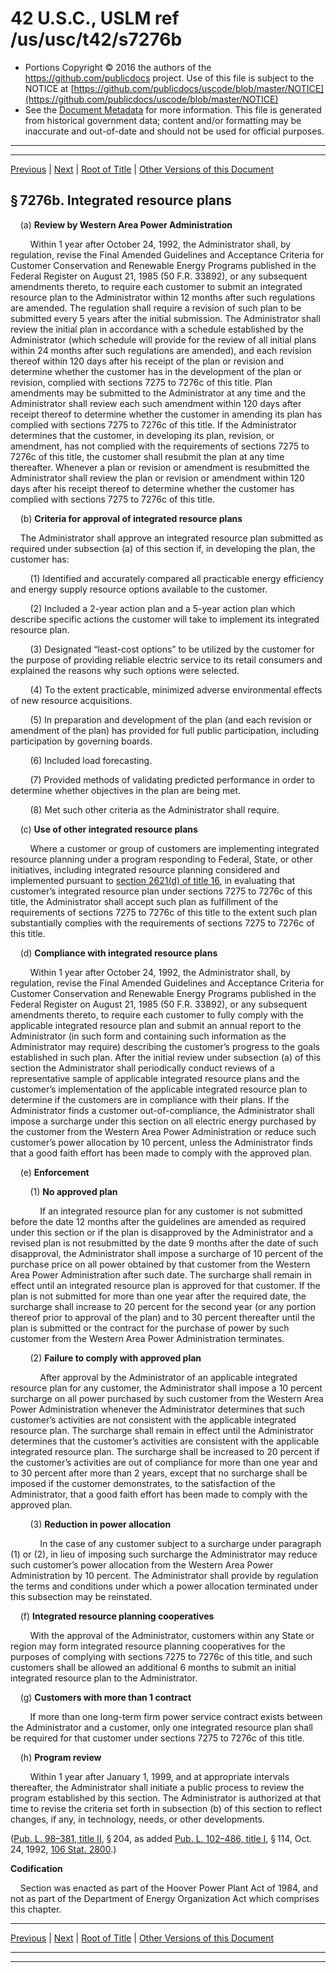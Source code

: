 ---
---

# 42 U.S.C., USLM ref /us/usc/t42/s7276b

* Portions Copyright © 2016 the authors of the https://github.com/publicdocs project.
  Use of this file is subject to the NOTICE at [https://github.com/publicdocs/uscode/blob/master/NOTICE](https://github.com/publicdocs/uscode/blob/master/NOTICE)
* See the [Document Metadata](././../../../../../..//README.md) for more information.
  This file is generated from historical government data; content and/or formatting may be inaccurate and out-of-date and should not be used for official purposes.

----------
----------

[Previous](./../../../../../..//us/usc/t42/ch84/schVI/ptC/m__us_usc_t42_s7276a.md) | [Next](./../../../../../..//us/usc/t42/ch84/schVI/ptC/m__us_usc_t42_s7276c.md) | [Root of Title](./../../../../../../) | [Other Versions of this Document](https://publicdocs.github.io/go/links?ns=uslm&ref=%2Fus%2Fusc%2Ft42%2Fs7276b)

## § 7276b. Integrated resource plans

    (a) __Review by Western Area Power Administration__ 

        Within 1 year after October 24, 1992, the Administrator shall, by regulation, revise the Final Amended Guidelines and Acceptance Criteria for Customer Conservation and Renewable Energy Programs published in the Federal Register on August 21, 1985 (50 F.R. 33892), or any subsequent amendments thereto, to require each customer to submit an integrated resource plan to the Administrator within 12 months after such regulations are amended. The regulation shall require a revision of such plan to be submitted every 5 years after the initial submission. The Administrator shall review the initial plan in accordance with a schedule established by the Administrator (which schedule will provide for the review of all initial plans within 24 months after such regulations are amended), and each revision thereof within 120 days after his receipt of the plan or revision and determine whether the customer has in the development of the plan or revision, complied with sections 7275 to 7276c of this title. Plan amendments may be submitted to the Administrator at any time and the Administrator shall review each such amendment within 120 days after receipt thereof to determine whether the customer in amending its plan has complied with sections 7275 to 7276c of this title. If the Administrator determines that the customer, in developing its plan, revision, or amendment, has not complied with the requirements of sections 7275 to 7276c of this title, the customer shall resubmit the plan at any time thereafter. Whenever a plan or revision or amendment is resubmitted the Administrator shall review the plan or revision or amendment within 120 days after his receipt thereof to determine whether the customer has complied with sections 7275 to 7276c of this title.

    (b) __Criteria for approval of integrated resource plans__ 

    The Administrator shall approve an integrated resource plan submitted as required under subsection (a) of this section if, in developing the plan, the customer has:

        (1) Identified and accurately compared all practicable energy efficiency and energy supply resource options available to the customer.

        (2) Included a 2-year action plan and a 5-year action plan which describe specific actions the customer will take to implement its integrated resource plan.

        (3) Designated “least-cost options” to be utilized by the customer for the purpose of providing reliable electric service to its retail consumers and explained the reasons why such options were selected.

        (4) To the extent practicable, minimized adverse environmental effects of new resource acquisitions.

        (5) In preparation and development of the plan (and each revision or amendment of the plan) has provided for full public participation, including participation by governing boards.

        (6) Included load forecasting.

        (7) Provided methods of validating predicted performance in order to determine whether objectives in the plan are being met.

        (8) Met such other criteria as the Administrator shall require.

    (c) __Use of other integrated resource plans__ 

        Where a customer or group of customers are implementing integrated resource planning under a program responding to Federal, State, or other initiatives, including integrated resource planning considered and implemented pursuant to [section 2621(d) of title 16][/us/usc/t16/s2621/d], in evaluating that customer’s integrated resource plan under sections 7275 to 7276c of this title, the Administrator shall accept such plan as fulfillment of the requirements of sections 7275 to 7276c of this title to the extent such plan substantially complies with the requirements of sections 7275 to 7276c of this title.

    (d) __Compliance with integrated resource plans__ 

        Within 1 year after October 24, 1992, the Administrator shall, by regulation, revise the Final Amended Guidelines and Acceptance Criteria for Customer Conservation and Renewable Energy Programs published in the Federal Register on August 21, 1985 (50 F.R. 33892), or any subsequent amendments thereto, to require each customer to fully comply with the applicable integrated resource plan and submit an annual report to the Administrator (in such form and containing such information as the Administrator may require) describing the customer’s progress to the goals established in such plan. After the initial review under subsection (a) of this section the Administrator shall periodically conduct reviews of a representative sample of applicable integrated resource plans and the customer’s implementation of the applicable integrated resource plan to determine if the customers are in compliance with their plans. If the Administrator finds a customer out-of-compliance, the Administrator shall impose a surcharge under this section on all electric energy purchased by the customer from the Western Area Power Administration or reduce such customer’s power allocation by 10 percent, unless the Administrator finds that a good faith effort has been made to comply with the approved plan.

    (e) __Enforcement__ 

        (1) __No approved plan__ 

            If an integrated resource plan for any customer is not submitted before the date 12 months after the guidelines are amended as required under this section or if the plan is disapproved by the Administrator and a revised plan is not resubmitted by the date 9 months after the date of such disapproval, the Administrator shall impose a surcharge of 10 percent of the purchase price on all power obtained by that customer from the Western Area Power Administration after such date. The surcharge shall remain in effect until an integrated resource plan is approved for that customer. If the plan is not submitted for more than one year after the required date, the surcharge shall increase to 20 percent for the second year (or any portion thereof prior to approval of the plan) and to 30 percent thereafter until the plan is submitted or the contract for the purchase of power by such customer from the Western Area Power Administration terminates.

        (2) __Failure to comply with approved plan__ 

            After approval by the Administrator of an applicable integrated resource plan for any customer, the Administrator shall impose a 10 percent surcharge on all power purchased by such customer from the Western Area Power Administration whenever the Administrator determines that such customer’s activities are not consistent with the applicable integrated resource plan. The surcharge shall remain in effect until the Administrator determines that the customer’s activities are consistent with the applicable integrated resource plan. The surcharge shall be increased to 20 percent if the customer’s activities are out of compliance for more than one year and to 30 percent after more than 2 years, except that no surcharge shall be imposed if the customer demonstrates, to the satisfaction of the Administrator, that a good faith effort has been made to comply with the approved plan.

        (3) __Reduction in power allocation__ 

            In the case of any customer subject to a surcharge under paragraph (1) or (2), in lieu of imposing such surcharge the Administrator may reduce such customer’s power allocation from the Western Area Power Administration by 10 percent. The Administrator shall provide by regulation the terms and conditions under which a power allocation terminated under this subsection may be reinstated.

    (f) __Integrated resource planning cooperatives__ 

        With the approval of the Administrator, customers within any State or region may form integrated resource planning cooperatives for the purposes of complying with sections 7275 to 7276c of this title, and such customers shall be allowed an additional 6 months to submit an initial integrated resource plan to the Administrator.

    (g) __Customers with more than 1 contract__ 

        If more than one long-term firm power service contract exists between the Administrator and a customer, only one integrated resource plan shall be required for that customer under sections 7275 to 7276c of this title.

    (h) __Program review__ 

        Within 1 year after January 1, 1999, and at appropriate intervals thereafter, the Administrator shall initiate a public process to review the program established by this section. The Administrator is authorized at that time to revise the criteria set forth in subsection (b) of this section to reflect changes, if any, in technology, needs, or other developments.

([Pub. L. 98–381, title II][/us/pl/98/381/tII], § 204, as added [Pub. L. 102–486, title I][/us/pl/102/486/tI], § 114, Oct. 24, 1992, [106 Stat. 2800][/us/stat/106/2800].)

 __Codification__ 

    Section was enacted as part of the Hoover Power Plant Act of 1984, and not as part of the Department of Energy Organization Act which comprises this chapter.

----------

[Previous](./../../../../../..//us/usc/t42/ch84/schVI/ptC/m__us_usc_t42_s7276a.md) | [Next](./../../../../../..//us/usc/t42/ch84/schVI/ptC/m__us_usc_t42_s7276c.md) | [Root of Title](./../../../../../../) | [Other Versions of this Document](https://publicdocs.github.io/go/links?ns=uslm&ref=%2Fus%2Fusc%2Ft42%2Fs7276b)

----------
----------

[/us/usc/t16/s2621/d]: https://publicdocs.github.io/go/links?ns=uslm&ref=%2Fus%2Fusc%2Ft16%2Fs2621%2Fd
[/us/pl/98/381/tII]: https://publicdocs.github.io/go/links?ns=uslm&ref=%2Fus%2Fpl%2F98%2F381%2FtII
[/us/pl/102/486/tI]: https://publicdocs.github.io/go/links?ns=uslm&ref=%2Fus%2Fpl%2F102%2F486%2FtI
[/us/stat/106/2800]: https://publicdocs.github.io/go/links?ns=uslm&ref=%2Fus%2Fstat%2F106%2F2800


